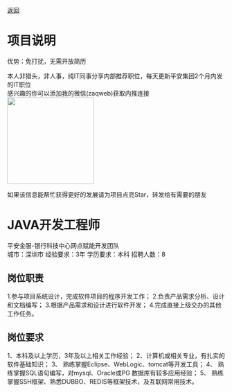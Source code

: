 [返回](../../)

# 项目说明

优势：免打扰，无需开放简历

本人非猎头，非人事，纯IT同事分享内部推荐职位，每天更新平安集团2个月内发的IT职位  
感兴趣的你可以添加我的微信(zaqweb)获取内推连接  
<img src="https://github.com/zaqweb/PA-IT-JOBS/blob/master/WechatICode.jpeg"  height="200" width="200">

如果该信息能帮忙获得更好的发展请为项目点亮Star，转发给有需要的朋友

# JAVA开发工程师
平安金服-银行科技中心网点赋能开发团队  
城市：深圳市 经验要求：3年 学历要求：本科  招聘人数：8

## 岗位职责
1.参与项目系统设计，完成软件项目的程序开发工作；
2.负责产品需求分析、设计和文档编写；
3.根据产品需求和设计进行软件开发；
4.完成直接上级交办的其他工作任务。

## 岗位要求
1、本科及以上学历，3年及以上相关工作经验；
2、计算机或相关专业，有扎实的软件基础知识；
3、 熟练掌握Eclipse、WebLogic、tomcat等开发工具；
4、 熟练掌握SQL语句编写，对mysql、Oracle或PG 数据库有较多应用经验；
5、 熟练掌握SSH框架、熟悉DUBBO、REDIS等框架技术，及互联网常用技术。




